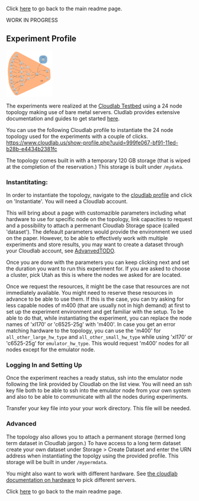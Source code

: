 Click [here](https://github.com/ufukusubutun/Reordering_Switch#experiment-profile) to go back to the main readme page.

WORK IN PROGRESS

## Experiment Profile

<img src="https://github.com/ufukusubutun/Reordering_Switch/blob/main/docs/topo.png"  width="25%" >

The experiments were realized at the [Cloudlab Testbed](https://www.cloudlab.us/) using a 24 node topology making use of bare metal servers. Cludlab provides extensive documentation and guides to get started [here](http://docs.cloudlab.us/).


You can use the following Cloudlab profile to instantiate the 24 node topology used for the experiments with a couple of clicks.
https://www.cloudlab.us/show-profile.php?uuid=999fe067-bf91-11ed-b28b-e4434b2381fc

The topology comes built in with a temporary 120 GB storage (that is wiped at the completion of the reservation.) This storage is built under `/mydata`.


### Instantitating:

In order to instantiate the topology, navigate to the [cloudlab profile](https://www.cloudlab.us/show-profile.php?uuid=999fe067-bf91-11ed-b28b-e4434b2381fc) and click on 'Instantiate'. You will need a Cloudlab account.

This will bring about a page with customazible parameters including what hardware to use for specific node on the topology, link capacities to request and a possibility to attach a permenant Cloudlab Storage space (called 'dataset'). The defeault parameters would provide the environment we used on the paper. However, to be able to effectively work with multiple experiments and store results, you may want to create a dataset through your Cloudlab account, see [AdvanvedTODO]().

Once you are done with the parameters you can keep clicking next and set the duration you want to run this experiment for. If you are asked to choose a cluster, pick Utah as this is where the nodes we asked for are located.

Once we request the resources, it might be the case that resources are not immediately available. You might need to reserve these resources in advance to be able to use them. If this is the case, you can try asking for less capable nodes of m400 (that are usually not in high demand) at first to set up the experiment environment and get familiar with the setup. To be able to do that, while instantiating the experiment, you can replace the node names of 'xl170' or 'c6525-25g' with 'm400'. In case you get an error matching hardware to the topology, you can use the 'm400' for `all_other_large_hw_type` and `all_other_small_hw_type` while using 'xl170' or 'c6525-25g' for `emulator_hw_type`. This would request 'm400' nodes for all nodes except for the emulator node.

### Logging In and Setting Up

Once the experiment reaches a ready status, ssh into the emulator node following the link provided by Cloudlab on the list view. You will need an ssh key file both to be able to ssh into the emulator node from your own system and also to be able to communicate with all the nodes during experiments.

Transfer your key file into your your work directory. This file will be needed.

### Advanced 

The topology also allows you to attach a permanent storage (termed long term dataset in Cloudlab jargon.) To have access to a long term dataset create your own dataset under Storage > Create Dataset and enter the URN address when instantiating the topolgy using the provided profile. This storage will be built in under `/mypermdata`.

You might also want to work with different hardware. See [the cloudlab documentation on hardware](http://docs.cloudlab.us/hardware.html) to pick different servers.


Click [here](https://github.com/ufukusubutun/Reordering_Switch#experiment-profile) to go back to the main readme page.

